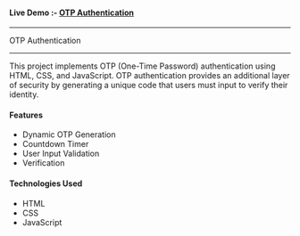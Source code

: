  <h4> Live Demo :- <a href="https://ecommerce-lo8o.onrender.com">OTP Authentication</a> </h4>
  <hr></hr>
  OTP Authentication
  <hr></hr>

  <p>This project implements OTP (One-Time Password) authentication using HTML, CSS, and JavaScript. OTP authentication provides an additional layer of security by generating a unique code that users must input to verify their identity.</p>
  <h4>Features</h4>
  <ul>
    <li>Dynamic OTP Generation</li>
    <li>Countdown Timer</li>
    <li>User Input Validation</li>
    <li>Verification</li>
  </ul>
  <h4>Technologies Used</h4>
   <ul>
    <li>HTML</li>
    <li>CSS</li>
    <li>JavaScript</li>
 
  </ul>



  
